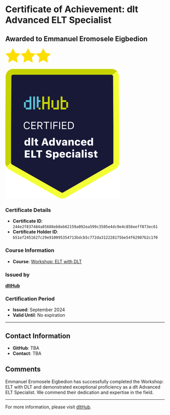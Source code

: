 
# Certificate of Achievement: dlt Advanced ELT Specialist

## Awarded to **Emmanuel Eromosele Eigbedion**

<img src="../badges/star.png" width="48"><img src="../badges/star.png" width="48"><img src="../badges/star.png" width="48">

![Course Image](../badges/advanced_etl_specialist.png)

### Certificate Details
- **Certificate ID**: `244e2f837484a85688eb8eb62159a092ea599c3505e4dc9e4c856eeff873ec61`
- **Certificate Holder ID**: `b51ef2451627c29e910095354713bdcb5c772da312228175be54f62987b2c1f0`

### Course Information
- **Course**: [Workshop: ELT with DLT](https://github.com/dlt-hub/dlthub-education/tree/main/workshops/workshop_august_2024)

### Issued by
[**dltHub**](https://dlthub.com/) 

### Certification Period
- **Issued**: September 2024
- **Valid Until**: No expiration

---

## Contact Information
- **GitHub**: TBA
- **Contact**: TBA

## Comments
Emmanuel Eromosele Eigbedion has successfully completed the Workshop: ELT with DLT and demonstrated exceptional proficiency as a dlt Advanced ELT Specialist. We commend their dedication and expertise in the field.

---

For more information, please visit [dltHub](https://dlthub.com/).
    